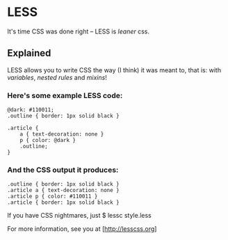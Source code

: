 LESS
====
It's time CSS was done right – LESS is _leaner_ css.

Explained
---------
LESS allows you to write CSS the way (I think) it was meant to, that is: with *variables*, *nested rules* and *mixins*!

### Here's some example LESS code:
	
	@dark: #110011;
	.outline { border: 1px solid black }
	
	.article {
		a { text-decoration: none }
		p { color: @dark }
		.outline;
	}
	
### And the CSS output it produces:
	
	.outline { border: 1px solid black }
	.article a { text-decoration: none }
	.article p { color: #110011 }
	.article { border: 1px solid black }
	
If you have CSS nightmares, just 
	$ lessc style.less

For more information, see you at [http://lesscss.org]